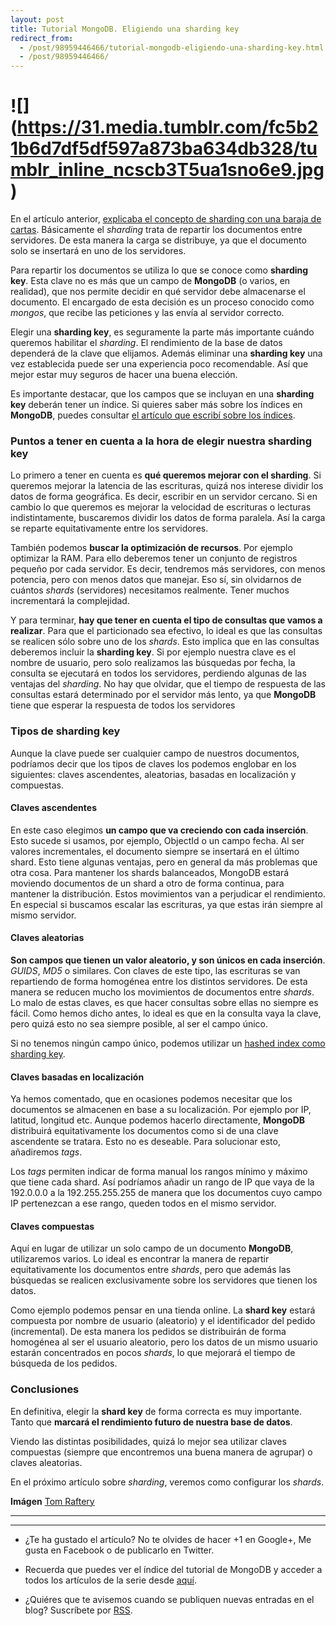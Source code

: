 ```yaml
---
layout: post
title: Tutorial MongoDB. Eligiendo una sharding key
redirect_from:
  - /post/98959446466/tutorial-mongodb-eligiendo-una-sharding-key.html
  - /post/98959446466/
---
```


<h1> ![](<a href="https://31.media.tumblr.com/fc5b21b6d7df5df597a873ba634db328/tumblr_inline_ncscb3T5ua1sno6e9.jpg">https://31.media.tumblr.com/fc5b21b6d7df5df597a873ba634db328/tumblr_inline_ncscb3T5ua1sno6e9.jpg</a>) </h1>

<p>En el artículo anterior, <a href="http://www.charlascylon.com/post/75034298293/tutorial-mongodb-explicando-el-sharding-con-una-baraja">explicaba el concepto de sharding con una baraja de cartas</a>. Básicamente el <em>sharding</em> trata de repartir los documentos entre servidores. De esta manera la carga se distribuye, ya que el documento solo se insertará en uno de los servidores.</p>

<p>Para repartir los documentos se utiliza lo que se conoce como <strong>sharding key</strong>. Esta clave no es más que un campo de <strong>MongoDB</strong> (o varios, en realidad), que nos permite decidir en qué servidor debe almacenarse el documento. El encargado de esta decisión es un proceso conocido como <em>mongos</em>, que recibe las peticiones y las envía al servidor correcto.</p>

<p>Elegir una <strong>sharding key</strong>, es seguramente la parte más importante cuándo queremos habilitar el <em>sharding</em>. El rendimiento de la base de datos dependerá de la clave que elijamos. Además eliminar una <strong>sharding key</strong> una vez establecida puede ser una experiencia poco recomendable. Así que mejor estar muy seguros de hacer una buena elección.</p>

<p>Es importante destacar, que los campos que se incluyan en una <strong>sharding key</strong> deberán tener un índice. Si quieres saber más sobre los índices en <strong>MongoDB</strong>, puedes consultar <a href="http://www.charlascylon.com/post/61794351054/tutorial-mongodb-indices">el artículo que escribí sobre los índices</a>.</p>

<h3>Puntos a tener en cuenta a la hora de elegir nuestra sharding key</h3>

<p>Lo primero a tener en cuenta es <strong>qué queremos mejorar con el sharding</strong>. Si queremos mejorar la latencia de las escrituras, quizá nos interese dividir los datos de forma geográfica. Es decir, escribir en un servidor cercano. Si en cambio lo que queremos es mejorar la velocidad de escrituras o lecturas indistintamente, buscaremos dividir los datos de forma paralela. Así la carga se reparte equitativamente entre los servidores.</p>

<p>También podemos <strong>buscar la optimización de recursos</strong>. Por ejemplo optimizar la RAM. Para ello deberemos tener un conjunto de registros pequeño por cada servidor. Es decir, tendremos más servidores, con menos potencia, pero con menos datos que manejar. Eso sí, sin olvidarnos de cuántos <em>shards</em> (servidores) necesitamos realmente. Tener muchos incrementará la complejidad.</p>

<p>Y para terminar, <strong>hay que tener en cuenta el tipo de consultas que vamos a realizar</strong>. Para que el particionado sea efectivo, lo ideal es que las consultas se realicen sólo sobre uno de los <em>shards</em>. Esto implica que en las consultas deberemos incluir la <strong>sharding key</strong>. Si por ejemplo nuestra clave es el nombre de usuario, pero solo realizamos las búsquedas por fecha, la consulta se ejecutará en todos los servidores, perdiendo algunas de las ventajas del <em>sharding</em>. No hay que olvidar, que el tiempo de respuesta de las consultas estará determinado por el servidor más lento, ya que <strong>MongoDB</strong> tiene que esperar la respuesta de todos los servidores</p>

<h3>Tipos de sharding key</h3>

<p>Aunque la clave puede ser cualquier campo de nuestros documentos, podríamos decir que los tipos de claves los podemos englobar en los siguientes: claves ascendentes, aleatorias, basadas en localización y compuestas.</p>

<h4>Claves ascendentes</h4>

<p>En este caso elegimos <strong>un campo que va creciendo con cada inserción</strong>. Esto sucede si usamos, por ejemplo, ObjectId o un campo fecha. Al ser valores incrementales, el documento siempre se insertará en el último shard. Esto tiene algunas ventajas, pero en general da más problemas que otra cosa. Para mantener los shards balanceados, MongoDB estará moviendo documentos de un shard a otro de forma continua, para mantener la distribución. Estos movimientos van a perjudicar el rendimiento. En especial si buscamos escalar las escrituras, ya que estas irán siempre al mismo servidor.</p>

<h4>Claves aleatorias</h4>

<p><strong>Son campos que tienen un valor aleatorio, y son únicos en cada inserción</strong>. <em>GUIDS</em>, <em>MD5</em> o similares. Con claves de este tipo, las escrituras se van repartiendo de forma homogénea entre los distintos servidores. De esta manera se reducen mucho los movimientos de documentos entre <em>shards</em>. Lo malo de estas claves, es que hacer consultas sobre ellas no siempre es fácil. Como hemos dicho antes, lo ideal es que en la consulta vaya la clave, pero quizá esto no sea siempre posible, al ser el campo único.</p>

<p>Si no tenemos ningún campo único, podemos utilizar un <a href="http://docs.mongodb.org/manual/tutorial/shard-collection-with-a-hashed-shard-key/">hashed index como sharding key</a>.</p>

<h4>Claves basadas en localización</h4>

<p>Ya hemos comentado, que en ocasiones podemos necesitar que los documentos se almacenen en base a su localización. Por ejemplo por IP, latitud, longitud etc. Aunque podemos hacerlo directamente, <strong>MongoDB</strong> distribuirá equitativamente los documentos como si de una clave ascendente se tratara. Esto no es deseable. Para solucionar esto, añadiremos <em>tags</em>.</p>

<p>Los <em>tags</em> permiten indicar de forma manual los rangos mínimo y máximo que tiene cada shard. Así podríamos añadir un rango de IP que vaya de la 192.0.0.0 a la 192.255.255.255 de manera que los documentos cuyo campo IP pertenezcan a ese rango, queden todos en el mismo servidor.</p>

<h4>Claves compuestas</h4>

<p>Aquí en lugar de utilizar un solo campo de un documento <strong>MongoDB</strong>, utilizaremos varios. Lo ideal es encontrar la manera de repartir equitativamente los documentos entre <em>shards</em>, pero que además las búsquedas se realicen exclusivamente sobre los servidores que tienen los datos.</p>

<p>Como ejemplo podemos pensar en una tienda online. La <strong>shard key</strong> estará compuesta por nombre de usuario (aleatorio) y el identificador del pedido (incremental). De esta manera los pedidos se distribuirán de forma homogénea al ser el usuario aleatorio, pero los datos de un mismo usuario estarán concentrados en pocos <em>shards</em>, lo que mejorará el tiempo de búsqueda de los pedidos.</p>

<h3>Conclusiones</h3>

<p>En definitiva, elegir la <strong>shard key</strong> de forma correcta es muy importante. Tanto que <strong>marcará el rendimiento futuro de nuestra base de datos</strong>.</p>

<p>Viendo las distintas posibilidades, quizá lo mejor sea utilizar claves compuestas (siempre que encontremos una buena manera de agrupar) o claves aleatorias.</p>

<p>En el próximo artículo sobre <em>sharding</em>, veremos como configurar los <em>shards</em>.</p>

<p><strong>Imágen</strong> <a href="https://www.flickr.com/photos/traftery/">Tom Raftery</a></p>

<hr><hr><ul><li><p>¿Te ha gustado el artículo? No te olvides de hacer +1 en Google+, Me gusta en Facebook o de publicarlo en Twitter.</p></li>
<li><p>Recuerda que puedes ver el índice del tutorial de MongoDB y acceder a todos los artículos de la serie desde <a href="http://www.charlascylon.com/mongodb" title="Enlace a página principal del tutorial">aquí</a>.</p></li>
<li><p>¿Quiéres que te avisemos cuando se publiquen nuevas entradas en el blog? Suscríbete por <a href="feed://www.charlascylon.com/feed.xml" title="Suscripción RSS">RSS</a>.</p></li>
</ul>
